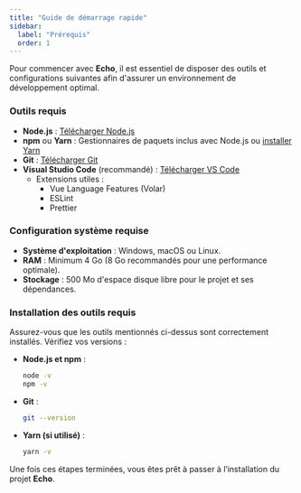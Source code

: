 ```yaml
---
title: "Guide de démarrage rapide"
sidebar:
  label: "Prérequis"
  order: 1
---
```

Pour commencer avec **Echo**, il est essentiel de disposer des outils et configurations suivantes afin d'assurer un environnement de développement optimal.

### **Outils requis**
- **Node.js** : [Télécharger Node.js](https://nodejs.org/)
- **npm** ou **Yarn** : Gestionnaires de paquets inclus avec Node.js ou [installer Yarn](https://classic.yarnpkg.com/lang/en/docs/install/)
- **Git** : [Télécharger Git](https://git-scm.com/)
- **Visual Studio Code** (recommandé) : [Télécharger VS Code](https://code.visualstudio.com/)
   - Extensions utiles :
     - Vue Language Features (Volar)
     - ESLint
     - Prettier

### **Configuration système requise**
- **Système d'exploitation** : Windows, macOS ou Linux.
- **RAM** : Minimum 4 Go (8 Go recommandés pour une performance optimale).
- **Stockage** : 500 Mo d'espace disque libre pour le projet et ses dépendances.

### **Installation des outils requis**
Assurez-vous que les outils mentionnés ci-dessus sont correctement installés. Vérifiez vos versions :
- **Node.js et npm** :
   ```bash
   node -v
   npm -v
   ```
- **Git** :
   ```bash
   git --version
   ```
- **Yarn (si utilisé)** :
   ```bash
   yarn -v
   ```

Une fois ces étapes terminées, vous êtes prêt à passer à l’installation du projet **Echo**.

